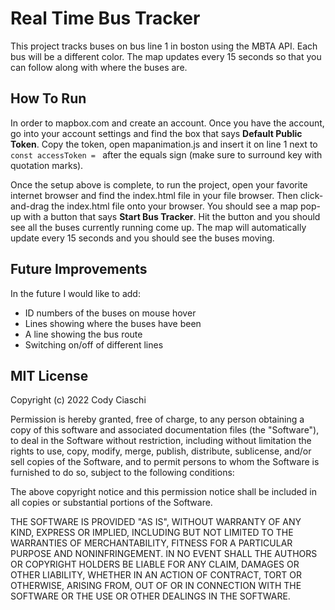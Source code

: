 # Real Time Bus Tracker
This project tracks buses on bus line 1 in boston using the MBTA API. Each bus will be a different color. The map updates every 15 seconds so that you can follow along with where the buses are.

## How To Run
In order to mapbox.com and create an account. Once you have the account, go into your account settings and find the box that says **Default Public Token**. Copy the token, open mapanimation.js and insert it on line 1 next to `const accessToken = ` after the equals sign (make sure to surround key with quotation marks).

Once the setup above is complete, to run the project, open your favorite internet browser and find the index.html file in your file browser. Then click-and-drag the index.html file onto your browser. You should see a map pop-up with a button that says **Start Bus Tracker**. Hit the button and you should see all the buses currently running come up. The map will automatically update every 15 seconds and you should see the buses moving.

## Future Improvements
In the future I would like to add:
- ID numbers of the buses on mouse hover
- Lines showing where the buses have been
- A line showing the bus route
- Switching on/off of different lines

## MIT License
Copyright (c) 2022 Cody Ciaschi

Permission is hereby granted, free of charge, to any person obtaining a copy of this software and associated documentation files (the "Software"), to deal in the Software without restriction, including without limitation the rights to use, copy, modify, merge, publish, distribute, sublicense, and/or sell copies of the Software, and to permit persons to whom the Software is furnished to do so, subject to the following conditions:

The above copyright notice and this permission notice shall be included in all copies or substantial portions of the Software.

THE SOFTWARE IS PROVIDED "AS IS", WITHOUT WARRANTY OF ANY KIND, EXPRESS OR IMPLIED, INCLUDING BUT NOT LIMITED TO THE WARRANTIES OF MERCHANTABILITY, FITNESS FOR A PARTICULAR PURPOSE AND NONINFRINGEMENT. IN NO EVENT SHALL THE AUTHORS OR COPYRIGHT HOLDERS BE LIABLE FOR ANY CLAIM, DAMAGES OR OTHER LIABILITY, WHETHER IN AN ACTION OF CONTRACT, TORT OR OTHERWISE, ARISING FROM, OUT OF OR IN CONNECTION WITH THE SOFTWARE OR THE USE OR OTHER DEALINGS IN THE SOFTWARE.
